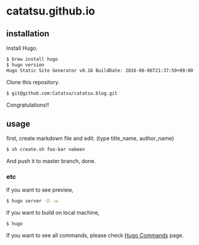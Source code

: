 # catatsu.github.io
## installation
Install Hugo.

```bash
$ brew install hugo
$ hugo version
Hugo Static Site Generator v0.16 BuildDate: 2016-06-06T21:37:59+09:00
```

Clone this repository.

```bash
$ git@github.com:Catatsu/catatsu.blog.git
```

Congratulations!! 

## usage
first, create markdown file and edit. (type title_name, author_name)

```bash
$ sh create.sh foo-bar nabeen
```

And push it to master branch, done.

### etc
If you want to see preview,

```bash
$ hugo server -D -w
```

If you want to build on local machine,

```bash
$ hugo
```

If you want to see all commands, please check [Hugo Commands](https://gohugo.io/commands/) page.

